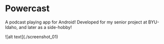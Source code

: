 <h1>Powercast</h1>
<p>A podcast playing app for Android! Developed for my senior project at BYU-Idaho, and later as a side-hobby!</p>
![alt text](./screenshot_01)